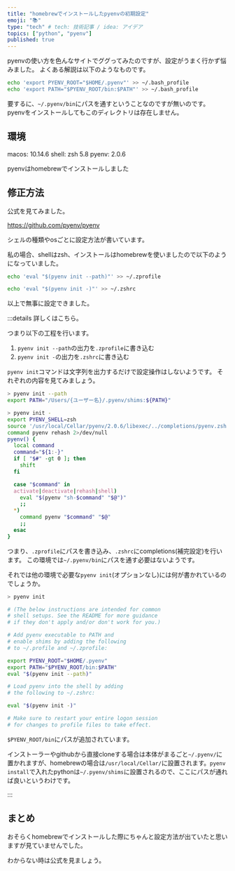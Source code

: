 ```yaml
---
title: "homebrewでインストールしたpyenvの初期設定"
emoji: "📚"
type: "tech" # tech: 技術記事 / idea: アイデア
topics: ["python", "pyenv"]
published: true
---
```


pyenvの使い方を色んなサイトでググってみたのですが、設定がうまく行かず悩みました。
よくある解説は以下のようなものです。

```bash
echo 'export PYENV_ROOT="$HOME/.pyenv"' >> ~/.bash_profile
echo 'export PATH="$PYENV_ROOT/bin:$PATH"' >> ~/.bash_profile
```

要するに、`~/.pyenv/bin`にパスを通すということなのですが無いのです。
pyenvをインストールしてもこのディレクトリは存在しません。

## 環境

macos: 10.14.6
shell: zsh 5.8
pyenv: 2.0.6

pyenvはhomebrewでインストールしました



## 修正方法

公式を見てみました。

https://github.com/pyenv/pyenv

シェルの種類やosごとに設定方法が書いています。

私の場合、shellはzsh、インストールはhomebrewを使いましたので以下のようになっていました。

```bash
echo 'eval "$(pyenv init --path)"' >> ~/.zprofile

echo 'eval "$(pyenv init -)"' >> ~/.zshrc
```

以上で無事に設定できました。

:::details 詳しくはこちら。


つまり以下の工程を行います。

1. `pyenv init --path`の出力を`.zprofile`に書き込む
2. `pyenv init -`の出力を`.zshrc`に書き込む

`pyenv init`コマンドは文字列を出力するだけで設定操作はしないようです。
それぞれの内容を見てみましょう。

```bash
> pyenv init --path
export PATH="/Users/{ユーザー名}/.pyenv/shims:${PATH}"
```

```bash
> pyenv init -
export PYENV_SHELL=zsh
source '/usr/local/Cellar/pyenv/2.0.6/libexec/../completions/pyenv.zsh'
command pyenv rehash 2>/dev/null
pyenv() {
  local command
  command="${1:-}"
  if [ "$#" -gt 0 ]; then
    shift
  fi

  case "$command" in
  activate|deactivate|rehash|shell)
    eval "$(pyenv "sh-$command" "$@")"
    ;;
  *)
    command pyenv "$command" "$@"
    ;;
  esac
}
```

つまり、`.zprofile`にパスを書き込み、`.zshrc`にcompletions(補完設定)を行います。
この環境では`~/.pyenv/bin`にパスを通す必要はないようです。

それでは他の環境で必要な`pyenv init`(オプションなし)には何が書かれているのでしょうか。

```bash
> pyenv init

# (The below instructions are intended for common
# shell setups. See the README for more guidance
# if they don't apply and/or don't work for you.)

# Add pyenv executable to PATH and
# enable shims by adding the following
# to ~/.profile and ~/.zprofile:

export PYENV_ROOT="$HOME/.pyenv"
export PATH="$PYENV_ROOT/bin:$PATH"
eval "$(pyenv init --path)"

# Load pyenv into the shell by adding
# the following to ~/.zshrc:

eval "$(pyenv init -)"

# Make sure to restart your entire logon session
# for changes to profile files to take effect.
```

`$PYENV_ROOT/bin`にパスが追加されています。

インストーラーやgithubから直接cloneする場合は本体がまるごと`~/.pyenv/`に置かれますが、homebrewの場合は`/usr/local/Cellar/`に設置されます。`pyenv install`で入れたpythonは`~/.pyenv/shims`に設置されるので、ここにパスが通れば良いというわけです。

:::

## まとめ

おそらくhomebrewでインストールした際にちゃんと設定方法が出ていたと思いますが見ていませんでした。

わからない時は公式を見ましょう。

